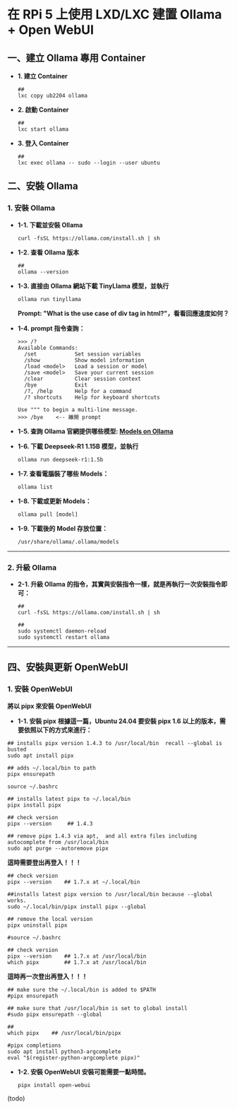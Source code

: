 # 在 RPi 5 上使用 LXD/LXC 建置 Ollama + Open WebUI

## 一、建立 Ollama 專用 Container
- **1. 建立 Container**
  ```bash=
  ##
  lxc copy ub2204 ollama
  ```
  
- **2. 啟動 Container**
  ```bash=
  ##
  lxc start ollama
  ```

- **3. 登入 Container**
  ```bash=
  ##
  lxc exec ollama -- sudo --login --user ubuntu
  ```
    
## 二、安裝 Ollama
### 1. 安裝 Ollama 
- **1-1. 下載並安裝 Ollama**
  ```bash=
  curl -fsSL https://ollama.com/install.sh | sh
  ```

- **1-2. 查看 Ollama 版本**
  ```bash=
  ##
  ollama --version
  ```
  
- **1-3. 直接由 Ollama 網站下載 TinyLlama 模型，並執行**
  ```bash=
  ollama run tinyllama
  ```
   
  **Prompt: "What is the use case of div tag in html?"，看看回應速度如何？**
  
- **1-4. prompt 指令查詢：**
  ```text=
  >>> /?
  Available Commands:
    /set            Set session variables
    /show           Show model information
    /load <model>   Load a session or model
    /save <model>   Save your current session
    /clear          Clear session context
    /bye            Exit
    /?, /help       Help for a command
    /? shortcuts    Help for keyboard shortcuts
  
  Use """ to begin a multi-line message.
  >>> /bye    <-- 離開 prompt 
  ```

- **1-5. 查詢 Ollama 官網提供哪些模型: [Models on Ollama](https://ollama.com/search)**

- **1-6. 下載 Deepseek-R1 1.15B 模型，並執行**
  ```bash=
  ollama run deepseek-r1:1.5b
  ```

- **1-7. 查看電腦裝了哪些 Models：**
  ```bash=
  ollama list
  ```

- **1-8. 下載或更新 Models：**
  ```bash=
  ollama pull [model]
  ```

- **1-9. 下載後的 Model 存放位置：**
  ```text=
  /usr/share/ollama/.ollama/models
  ```

----
### 2. 升級 Ollama 
- **2-1. 升級 Ollama 的指令，其實與安裝指令一樣，就是再執行一次安裝指令即可：**
  ```bash=
  ##
  curl -fsSL https://ollama.com/install.sh | sh
  
  ##
  sudo systemctl daemon-reload
  sudo systemctl restart ollama
  ```

---
## 四、安裝與更新 OpenWebUI

### 1. 安裝 OpenWebUI
**將以 pipx 來安裝 OpenWebUI**

- **1-1. 安裝 pipx**
  **根據這一篇，Ubuntu 24.04 要安裝 pipx 1.6 以上的版本，需要依照以下的方式來進行：**

```bash=
## installs pipx version 1.4.3 to /usr/local/bin  recall --global is busted
sudo apt install pipx

## adds ~/.local/bin to path
pipx ensurepath

source ~/.bashrc

## installs latest pipx to ~/.local/bin
pipx install pipx

## check version
pipx --version     ## 1.4.3

## remove pipx 1.4.3 via apt,  and all extra files including autocomplete from /usr/local/bin
sudo apt purge --autoremove pipx
```

**這時需要登出再登入！！！**
```bash=
## check version
pipx --version    ## 1.7.x at ~/.local/bin

##installs latest pipx version to /usr/local/bin because --global works.
sudo ~/.local/bin/pipx install pipx --global

## remove the local version
pipx uninstall pipx

#source ~/.bashrc

## check version 
pipx --version    ## 1.7.x at /usr/local/bin
which pipx        ## 1.7.x at /usr/local/bin
```

**這時再一次登出再登入！！！**
```bash=
## make sure the ~/.local/bin is added to $PATH
#pipx ensurepath

## make sure that /usr/local/bin is set to global install
#sudo pipx ensurepath --global

## 
which pipx    ## /usr/local/bin/pipx

#pipx completions
sudo apt install python3-argcomplete
eval "$(register-python-argcomplete pipx)"
```

- **1-2. 安裝 OpenWebUI**
  **安裝可能需要一點時間。**
  ```bash=
  pipx install open-webui
  ```


(todo)
